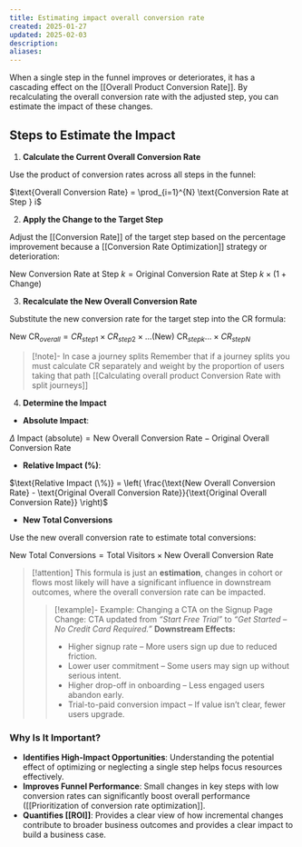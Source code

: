 ```yaml
---
title: Estimating impact overall conversion rate
created: 2025-01-27
updated: 2025-02-03
description: 
aliases: 
---
```

When a single step in the funnel improves or deteriorates, it has a cascading effect on the [[Overall Product Conversion Rate]]. By recalculating the overall conversion rate with the adjusted step, you can estimate the impact of these changes.

## Steps to Estimate the Impact

1. **Calculate the Current Overall Conversion Rate**

Use the product of conversion rates across all steps in the funnel:

$\text{Overall Conversion Rate} = \prod_{i=1}^{N} \text{Conversion Rate at Step } i$

2. **Apply the Change to the Target Step**

Adjust the [[Conversion Rate]] of the target step based on the percentage improvement because a [[Conversion Rate Optimization]] strategy or deterioration:

$\text{New Conversion Rate at Step } k = \text{Original Conversion Rate at Step } k \times (1 + \text{Change})$

3. **Recalculate the New Overall Conversion Rate**

Substitute the new conversion rate for the target step into the CR formula:

$\text{New CR}_{overall} = CR_{step1} \times CR_{step2} \times\dots \text{(New) CR}_{stepk} \dots \times CR_{stepN}$

>[!note]- In case a journey splits
> Remember that if a journey splits you must calculate CR separately and weight by the proportion of users taking that path [[Calculating overall product Conversion Rate with split journeys]]

4. **Determine the Impact**
- **Absolute Impact**: 

$\Delta\text{ Impact (absolute)} = \text{New Overall Conversion Rate} - \text{Original Overall Conversion Rate}$

-  **Relative Impact (%)**:
  
  $\text{Relative Impact (\%)} = \left( \frac{\text{New Overall Conversion Rate} - \text{Original Overall Conversion Rate}}{\text{Original Overall Conversion Rate}} \right)$
  
- **New Total Conversions**

Use the new overall conversion rate to estimate total conversions:

$\text{New Total Conversions} = \text{Total Visitors} \times \text{New Overall Conversion Rate}$

>[!attention]
> This formula is just an **estimation**, changes in cohort or flows most likely will have a significant influence in downstream outcomes, where the overall conversion rate can be impacted.
> >[!example]- Example: Changing a CTA on the Signup Page
> >Change: CTA updated from *“Start Free Trial”* to *“Get Started – No Credit Card Required.”*
> >**Downstream Effects:**
> >- Higher signup rate – More users sign up due to reduced friction.
> >- Lower user commitment – Some users may sign up without serious intent.
> >- Higher drop-off in onboarding – Less engaged users abandon early.
> >- Trial-to-paid conversion impact – If value isn’t clear, fewer users upgrade.

### Why Is It Important?

- **Identifies High-Impact Opportunities**: Understanding the potential effect of optimizing or neglecting a single step helps focus resources effectively.
- **Improves Funnel Performance**: Small changes in key steps with low conversion rates can significantly boost overall performance ([[Prioritization of conversion rate optimization]].
- **Quantifies [[ROI]]**: Provides a clear view of how incremental changes contribute to broader business outcomes and provides a clear impact to build a business case.